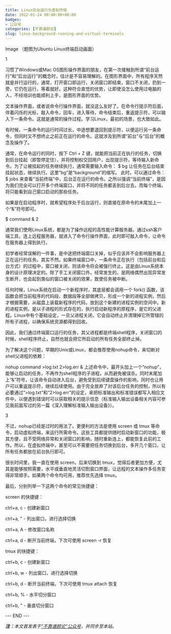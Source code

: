 ```yaml
---
title: Linux后台运行与虚拟终端
date: 2022-01-24 00:00:00+08:00
badges:
- 公众号
categories: [不靠谱颜论]
slug: linux-background-running-and-virtual-terminals
---
```


Image
（题图为Ubuntu Linux终端启动画面）

1

习惯了Windows或Mac OS图形操作界面的朋友，在第一次接触到所谓“前台运行”和“后台运行”的概念时，估计是不容易理解的。在图形界面中，所有程序天然就是并行运行的，通常，打开窗口即运行，关闭窗口即结束，窗口不关闭，扔到一旁，它仍在运行，等着就好。这种符合直觉的优势，让即使没怎么使用过电脑的人，不经培训也能顺利上手，是图形界面的优势。

文本操作界面，或者说命令行操作界面，就没这么友好了。在命令行提示符后面，伴着闪烁的光标，敲入命令，回车，进入等待，命令结束后，重返提示符，可以输入下一条命令。这就是通常的操作过程。学习Linux，最初的场景，也大致如此。

有时候，一条命令的运行时间过长，中途想要退回到提示符，以便运行另一条命令，但同时又不想终止之前正在运行的命令。这就涉及到所谓“前台”与“后台”的概念及操作了。

通常，在命令运行的同时，按下 Ctrl + Z 键，就能把当前正在执行的任务，切换到后台挂起（即暂停定住），并将控制权交回用户，出现提示符，等待输入新命令。为了让被挂起的任务继续执行，通常需要输入命令：
$ bg
让任务在后台结束挂起状态，继续执行。这里“bg”是“background”的缩写。
此时，可以通过命令：
$ jobs
来查看“当前终端”中，后台正在运行的命令。之所以强调“当前终端”，是因为我们完全可以打开多个终端窗口，并将不同的任务都丢到后台去。而每个终端，将只能看到自己窗口启动的那些任务。

如果是在启动程序时，就希望程序处于后台运行，则直接在原命令的末尾加上一个“&”符号即可。

$ command &
2

通常我们使用Linux系统，都是为了操作远程的高性能计算服务器。通过ssh客户端工具，连上远程服务器，就进入了命令行操作界面，此时即可敲入命令，让命令在服务器上得到执行。

初学者经常误解的一件事，是中途把终端窗口关掉，似乎应该并不会影响服务器上正在运行的任务。其实不然。如果终端窗口中，一条命令正在执行（包括前台和后台方式）的过程中，窗口被关闭，则该命令将会被强行终止。这是由Linux系统本身的设计原理决定的。除了手工关闭窗口外，经常发生的，是网络偶然出现异常发生断开，也会起到类似的窗口被关闭的效果，致使任务被中断。

任何时候，Linux系统在启动一个新程序时，其底层都会调用一个 fork() 函数，该函数会把当前程序的代码段、数据段等全部做拷贝，形成一个新的进程实例，然后才根据需要，从磁盘上装载新程序的代码，放到这个新建的进程实例的空间中。新的进程实例，是以子进程的形式存在的，执行启动新程序的原程序，是它的父进程。Linux中有个基础设定，一旦父进程关闭，它会自动终止并清理掉它所管辖的所有子进程，以确保系统资源都得到回收。

因此，我们通过终端窗口运行的任务，其父进程都是终端shell程序，关闭窗口的时候，shell程序终止，自然也就会把它所启动的所有任务全部终止掉。

为了解决这个问题，早期的Unix或Linux，都会推荐使用nohup命令，来切断对shell父进程的依赖：

nohup command >log.txt 2>log.err &
上述命令中，最开头加上一个“nohup”，能够让启动的任务，不再作为shell程序的子进程，从而避免被误杀。同时末尾加上“&”符号，让该命令自动进入后台，避免受到后续键盘操作的影响，同时也让用户可以重返提示符，继续后续使用。由于完全放弃了对该后台任务的控制，所以有必要通过“>log.txt”和“2>log.err”的设定，来把标准输出和标准错误都写入相应文件中，以便遇到错误时可以获取相关的提示信息（标准输入输出设备相关内容可参见我前面写过的另一篇《深入理解标准输入输出设备》）。

3

不过，nohup已经是过时的用法了。更便利的方法是使用 screen 或 tmux 等命令，启动虚拟终端，来运行所需命令。这些工具都提供随时启动新窗口的功能，极其方便，且不受网络异常和关闭窗口的影响，随时重新连上，都能恢复此前的工作。所以，在虚拟终端中，甚至可以不需要把任务切换到后台，多开几个窗口，让所有任务都放在前台执行即可。

很长时间里，我一直在使用 screen，后来切换到 tmux，觉得后者更加方便，尤其是能够按照需要，水平或垂直地灵活切割窗口界面，让远程的文本操作多任务变得非常顺手。如果两个命令均可用，推荐优先选择 tmux。

最后，分别列举一下这两个命令的常见快捷键：

screen 的快捷键：

ctrl+a, c - 创建新窗口

ctrl+a, " - 列出窗口，进行选择切换

ctrl+a, A - 修改窗口名称

ctrl+a, d - 断开当前终端，下次可使用 screen -r 恢复

tmux 的快捷键：

ctrl+b, c - 创建新窗口

ctrl+b, w - 列出窗口，进行选择切换

ctrl+b, d - 断开当前终端，下次可使用 tmux attach 恢复

ctrl+b, % - 水平切分窗口

ctrl+b, " - 垂直切分窗口

<div class="p-5 text-center">--- END ---</div>

<i><b>注：</b>本文首发表于[“不靠谱颜论”公众号](https://mp.weixin.qq.com/s/IidpAnOq0VT1UZSLGOBx8A)，并同步至本站。</i>
